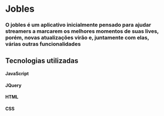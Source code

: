 # Jobles

### O jobles é um aplicativo inicialmente pensado para ajudar streamers a marcarem os melhores momentos de suas lives, porém, novas atualizações virão e, juntamente com elas, várias outras funcionalidades

## Tecnologias utilizadas

#### JavaScript
#### JQuery
#### HTML
#### CSS